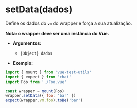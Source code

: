 # setData(dados)

Define os dados do `vm` do wrapper e força a sua atualização.

**Nota: o wrapper deve ser uma instância do Vue.**

- **Argumentos:**
  - `{Object} dados`

- **Exemplo:**

```js
import { mount } from 'vue-test-utils'
import { expect } from 'chai'
import Foo from './Foo.vue'

const wrapper = mount(Foo)
wrapper.setData({ foo: 'bar' })
expect(wrapper.vm.foo).toBe('bar')
```

